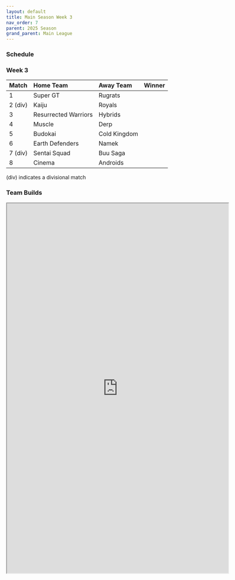 ```yaml
---
layout: default
title: Main Season Week 3
nav_order: 7
parent: 2025 Season
grand_parent: Main League
---
```

### Schedule

### Week 3
|Match          |  Home Team            | Away Team        | Winner           |
| :-------------| :---------------------| :----------------| :----------------|
|1| Super GT | Rugrats | |
|2 (div)| Kaiju | Royals | |
|3| Resurrected Warriors | Hybrids | |
|4| Muscle | Derp | |
|5| Budokai | Cold Kingdom | |
|6| Earth Defenders | Namek | |
|7 (div)| Sentai Squad | Buu Saga | |
|8| Cinema | Androids | |
(div) indicates a divisional match

### Team Builds

 
<iframe width=600 height=1000 scrolling="yes" src="https://docs.google.com/document/d/e/2PACX-1vS6Ls_nAg5TfmIkW1B8ffB1xtlgEk3oZAZ-tSDxVLWd2Xi2P0ur-PDglTGQaCibVbGGdyavQASseRzq/pub?embedded=true"></iframe>
